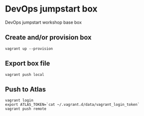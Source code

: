 # DevOps jumpstart box

DevOps jumpstart workshop base box

## Create and/or provision box
    vagrant up --provision

## Export box file
    vagrant push local

## Push to Atlas
    vagrant login
    export ATLAS_TOKEN=`cat ~/.vagrant.d/data/vagrant_login_token`
    vagrant push remote
